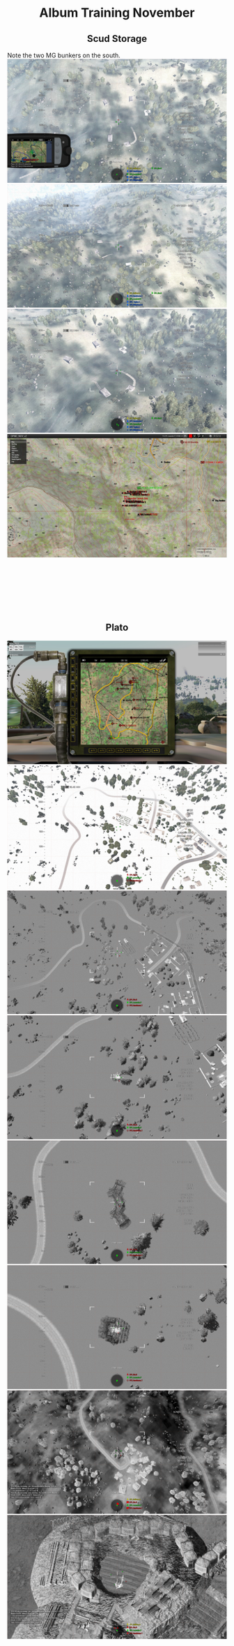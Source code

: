 <h1 align="center" style="border-bottom: none">
Album Training November
</h1>


<h2 align="center" style="border-bottom: none">
Scud Storage
</h2>
Note the two MG bunkers on the south.

<img src="Scud Storage/20211107215532_1.jpg" />
<img src="Scud Storage/20211107215554_1.jpg" />
<img src="Scud Storage/20211107220232_1.jpg" />
<img src="Scud Storage/20211107222332_1.jpg" />

<BR><BR><BR><BR><BR><BR>

<h2 align="center" style="border-bottom: none">
Plato
</h2>

<img src="Plato/20211114215702_1.jpg" />
<img src="Plato/20211114215258_1.jpg" />
<img src="Plato/20211114215305_1.jpg" />
<img src="Plato/20211114215412_1.jpg" />
<img src="Plato/20211114215445_1.jpg" />
<img src="Plato/20211114215507_1.jpg" />
<img src="Plato/20211114211518_1.jpg" />
<img src="Plato/20211114211513_1.jpg" />
